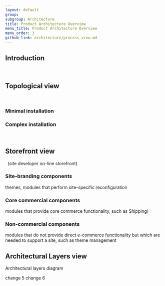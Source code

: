 ```yaml
---
layout: default
group: 
subgroup: Architecture
title: Product Architecture Overview
menu_title: Product Architecture Overview
menu_order: 3
github_link: architecture/process_view.md
---
```

<h2>Introduction</h2> 
<h2>Topological view</h2> 
<h3>Minimal installation</h3>
<h3>Complex installation</h3>  
<h2>Storefront view</h2>
  (site developer on-line storefront)
<h3>Site-branding components</h3>
themes, modules that perform site-specific reconfiguration 
<h3>Core commercial components</h3>
 modules that provide core commerce functionality, such as Shipping) 
<h3>Non-commercial components</h3>
 modules that do not provide direct e-commerce functionality but which are needed to support a site, such as theme management   <h2>Architectural Layers view</h2>
  Architectural layers diagram
  
  change 5
  change 6
